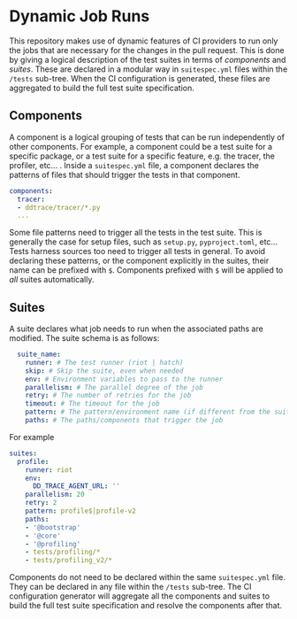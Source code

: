 # Dynamic Job Runs

This repository makes use of dynamic features of CI providers to run only the
jobs that are necessary for the changes in the pull request. This is done by
giving a logical description of the test suites in terms of _components_ and _suites_.
These are declared in a modular way in `suitespec.yml` files within the `/tests`
sub-tree. When the CI configuration is generated, these files are aggregated to
build the full test suite specification.

## Components

A component is a logical grouping of tests that can be run independently of other
components. For example, a component could be a test suite for a specific
package, or a test suite for a specific feature, e.g. the tracer, the profiler,
etc... . Inside a `suitespec.yml` file, a component declares the patterns of
files that should trigger the tests in that component.

```yaml
components:
  tracer:
  - ddtrace/tracer/*.py
  ...
```

Some file patterns need to trigger all the tests in the test suite. This is
generally the case for setup files, such as `setup.py`, `pyproject.toml`, etc...
Tests harness sources too need to trigger all tests in general. To avoid
declaring these patterns, or the component explicitly in the suites, their name
can be prefixed with `$`. Components prefixed with `$` will be applied to _all_
suites automatically.

## Suites

A suite declares what job needs to run when the associated paths are modified.
The suite schema is as follows:

```yaml
  suite_name:
    runner: # The test runner (riot | hatch)
    skip: # Skip the suite, even when needed
    env: # Environment variables to pass to the runner
    parallelism: # The parallel degree of the job
    retry: # The number of retries for the job
    timeout: # The timeout for the job
    pattern: # The pattern/environment name (if different from the suite name)
    paths: # The paths/components that trigger the job
```

For example

```yaml
suites:
  profile:
    runner: riot
    env:
      DD_TRACE_AGENT_URL: ''
    parallelism: 20
    retry: 2
    pattern: profile$|profile-v2
    paths:
    - '@bootstrap'
    - '@core'
    - '@profiling'
    - tests/profiling/*
    - tests/profiling_v2/*
```

Components do not need to be declared within the same `suitespec.yml` file. They
can be declared in any file within the `/tests` sub-tree. The CI configuration
generator will aggregate all the components and suites to build the full test
suite specification and resolve the components after that.

